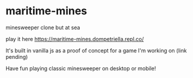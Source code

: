 # maritime-mines
minesweeper clone but at sea

play it here https://maritime-mines.dompetriella.repl.co/

It's built in vanilla js as a proof of concept for a game I'm working on (link pending)

Have fun playing classic minesweeper on desktop or mobile!
